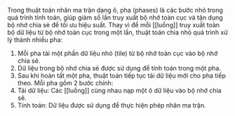 Trong thuật toán nhân ma trận dạng ô, pha (phases) là các bước nhỏ trong quá trình tính toán, giúp giảm số lần truy xuất bộ nhớ toàn cục và tận dụng bộ nhớ chia sẻ để tối ưu hiệu suất.
Thay vì để mỗi [[luồng]] truy xuất toàn bộ dữ liệu từ bộ nhớ toàn cục trong một lần, thuật toán chia nhỏ quá trình xử lý thành nhiều pha:
1. Mỗi pha tải một phần dữ liệu nhỏ (tile) từ bộ nhớ toàn cục vào bộ nhớ chia sẻ.
2. Dữ liệu trong bộ nhớ chia sẻ được sử dụng để tính toán trong một pha.
3. Sau khi hoàn tất một pha, thuật toán tiếp tục tải dữ liệu mới cho pha tiếp theo.
Mỗi pha gồm 2 bước chính:
1. Tải dữ liệu: Các [[luồng]] cùng nhau nạp một ô dữ liệu vào bộ nhớ chia sẻ.
2. Tính toán: Dữ liệu được sử dụng để thực hiện phép nhân ma trận.
